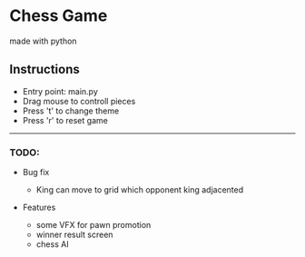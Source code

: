 # Chess Game
made with python

## Instructions
- Entry point: main.py
- Drag mouse to controll pieces
- Press 't' to change theme
- Press 'r' to reset game

-----------------

### TODO:

- Bug fix
    - King can move to grid which opponent king adjacented

- Features
    - some VFX for pawn promotion
    - winner result screen
    - chess AI